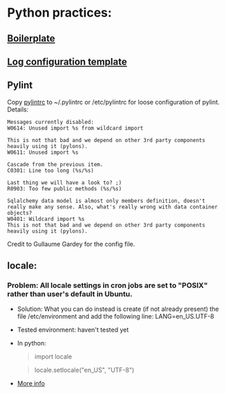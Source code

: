 Python practices:
=================

## [Boilerplate](python/boilerplate.py)

## [Log configuration template](python/log.cfg)

## Pylint
  Copy [pylintrc](https://github.com/trunghlt/Computing-practices/blob/master/python/pylintrc) to ~/.pylintrc or /etc/pylintrc for loose configuration of pylint.
  Details:

    Messages currently disabled:
    W0614: Unused import %s from wildcard import
    
    This is not that bad and we depend on other 3rd party components heavily using it (pylons).
    W0611: Unused import %s
    
    Cascade from the previous item.
    C0301: Line too long (%s/%s)
    
    Last thing we will have a look to? ;)
    R0903: Too few public methods (%s/%s)
    
    Sqlalchemy data model is almost only members definition, doesn't really make any sense. Also, what's really wrong with data container objects?
    W0401: Wildcard import %s
    This is not that bad and we depend on other 3rd party components heavily using it (pylons).

  Credit to Gullaume Gardey for the config file.
  
## locale:

### Problem: All locale settings in cron jobs are set to "POSIX" rather than user's default in Ubuntu.
  - Solution: What you can do instead is create (if not already present) the file /etc/environment and add the following line:
LANG=en_US.UTF-8 
  - Tested environment: haven't tested yet
  - In python:
  
    > import locale

    > locale.setlocale("en_US", "UTF-8")

  - [More info](http://www.logikdev.com/2010/02/02/locale-settings-for-your-cron-job/)

  